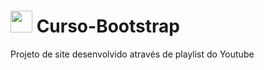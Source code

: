 # <img src="https://logonoid.com/images/thumbs/bootstrap-logo.png" width=35> Curso-Bootstrap
Projeto de site desenvolvido através de playlist do Youtube
